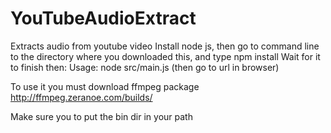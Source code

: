 YouTubeAudioExtract
===================

Extracts audio from youtube video
Install node js, then go to command line to the directory where you downloaded this, and type npm install
Wait for it to finish then:
Usage: node src/main.js (then go to url in browser)

To use it you must download ffmpeg package http://ffmpeg.zeranoe.com/builds/

Make sure you to put the bin dir in your path
